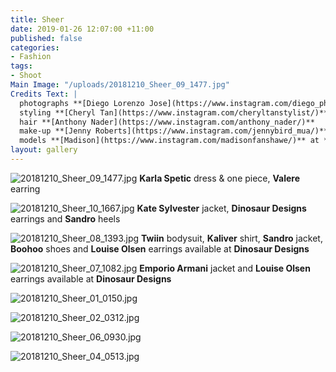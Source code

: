 ```yaml
---
title: Sheer
date: 2019-01-26 12:07:00 +11:00
published: false
categories:
- Fashion
tags:
- Shoot
Main Image: "/uploads/20181210_Sheer_09_1477.jpg"
Credits Text: |
  photographs **[Diego Lorenzo Jose](https://www.instagram.com/diego_photos/)**
  styling **[Cheryl Tan](https://www.instagram.com/cheryltanstylist/)**
  hair **[Anthony Nader](https://www.instagram.com/anthony_nader/)**
  make-up **[Jenny Roberts](https://www.instagram.com/jennybird_mua/)**
  models **[Madison](https://www.instagram.com/madisonfanshawe/)** at **[IMG](https://www.instagram.com/imgmodels/)** **[Gabriela](https://www.instagram.com/gabifbaettig/)** at **[Priscillas](https://www.instagram.com/priscillasmodels/)**
layout: gallery
---
```


![20181210_Sheer_09_1477.jpg](/uploads/20181210_Sheer_09_1477.jpg)
**Karla Spetic** dress & one piece, **Valere** earring

![20181210_Sheer_10_1667.jpg](/uploads/20181210_Sheer_10_1667.jpg)
**Kate Sylvester** jacket, **Dinosaur Designs** earrings and **Sandro** heels

![20181210_Sheer_08_1393.jpg](/uploads/20181210_Sheer_08_1393.jpg)
**Twiin** bodysuit, **Kaliver** shirt, **Sandro** jacket, **Boohoo** shoes and **Louise Olsen** earrings available at **Dinosaur Designs**

![20181210_Sheer_07_1082.jpg](/uploads/20181210_Sheer_07_1082.jpg)
**Emporio Armani** jacket and **Louise Olsen** earrings available at **Dinosaur Designs**

![20181210_Sheer_01_0150.jpg](/uploads/20181210_Sheer_01_0150.jpg)

![20181210_Sheer_02_0312.jpg](/uploads/20181210_Sheer_02_0312.jpg)

![20181210_Sheer_06_0930.jpg](/uploads/20181210_Sheer_06_0930.jpg)

![20181210_Sheer_04_0513.jpg](/uploads/20181210_Sheer_04_0513.jpg)